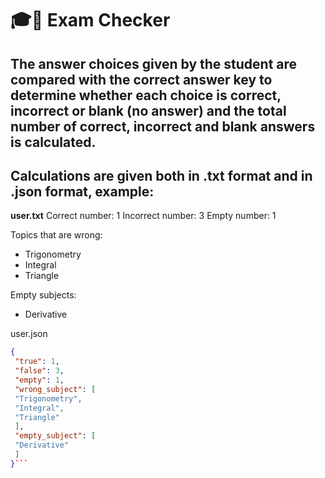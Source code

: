 # 🎓📝 Exam Checker

## The answer choices given by the student are compared with the correct answer key to determine whether each choice is correct, incorrect or blank (no answer) and the total number of correct, incorrect and blank answers is calculated.

## Calculations are given both in .txt format and in .json format, example:

**user.txt**
Correct number: 1
Incorrect number: 3
Empty number: 1

Topics that are wrong:
- Trigonometry
- Integral
- Triangle

Empty subjects:
- Derivative



user.json
``` json
{
 "true": 1,
 "false": 3,
 "empty": 1,
 "wrong_subject": [
 "Trigonometry",
 "Integral",
 "Triangle"
 ],
 "empty_subject": [
 "Derivative"
 ]
}```